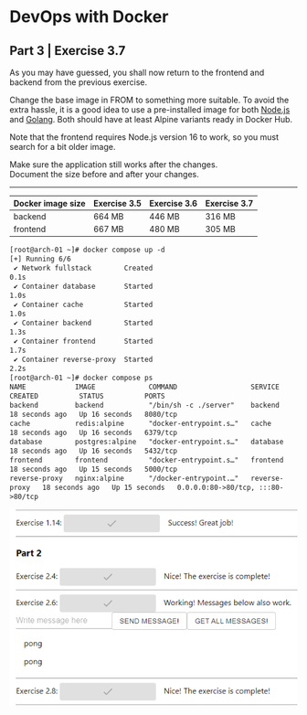 
# DevOps with Docker
## Part 3 | Exercise 3.7

As you may have guessed, you shall now return to the frontend and backend from the previous exercise.

Change the base image in FROM to something more suitable. To avoid the extra hassle, it is a good idea to use a pre-installed image for both [Node.js](https://hub.docker.com/_/node) and [Golang](https://hub.docker.com/_/golang). Both should have at least Alpine variants ready in Docker Hub.

Note that the frontend requires Node.js version 16 to work, so you must search for a bit older image.

Make sure the application still works after the changes.  
Document the size before and after your changes.

---

| Docker image size | Exercise 3.5 | Exercise 3.6 | Exercise 3.7 |
| ----------------- | ------------ | ------------ | ------------ |
| backend | 664 MB | 446 MB | 316 MB |
| frontend | 667 MB | 480 MB | 305 MB |

```shell
[root@arch-01 ~]# docker compose up -d
[+] Running 6/6
 ✔ Network fullstack        Created                                                                                                                                                   0.1s 
 ✔ Container database       Started                                                                                                                                                   1.0s 
 ✔ Container cache          Started                                                                                                                                                   1.0s 
 ✔ Container backend        Started                                                                                                                                                   1.3s 
 ✔ Container frontend       Started                                                                                                                                                   1.7s 
 ✔ Container reverse-proxy  Started                                                                                                                                                   2.2s 
[root@arch-01 ~]# docker compose ps
NAME            IMAGE             COMMAND                  SERVICE         CREATED          STATUS          PORTS
backend         backend           "/bin/sh -c ./server"    backend         18 seconds ago   Up 16 seconds   8080/tcp
cache           redis:alpine      "docker-entrypoint.s…"   cache           18 seconds ago   Up 16 seconds   6379/tcp
database        postgres:alpine   "docker-entrypoint.s…"   database        18 seconds ago   Up 16 seconds   5432/tcp
frontend        frontend          "docker-entrypoint.s…"   frontend        18 seconds ago   Up 15 seconds   5000/tcp
reverse-proxy   nginx:alpine      "/docker-entrypoint.…"   reverse-proxy   18 seconds ago   Up 15 seconds   0.0.0.0:80->80/tcp, :::80->80/tcp
```

![optimized-app](assets/optimized-app.png)
